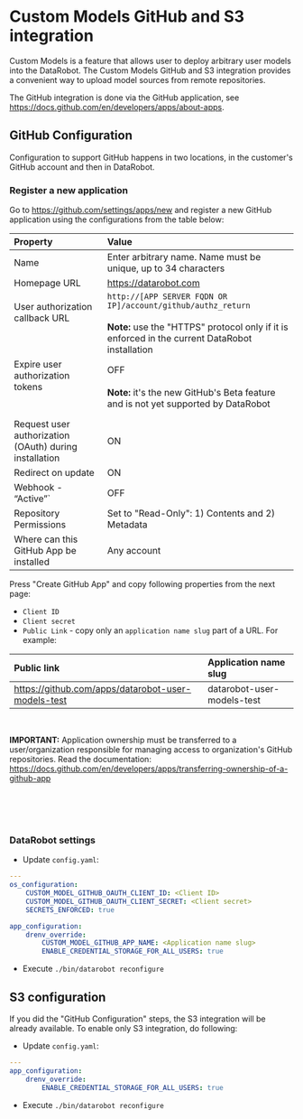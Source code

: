 # Custom Models GitHub and S3 integration

Custom Models is a feature that allows user to deploy arbitrary user models into the DataRobot.
The Custom Models GitHub and S3 integration provides a convenient way to upload model sources from remote repositories.

The GitHub integration is done via the GitHub application, see https://docs.github.com/en/developers/apps/about-apps.


## GitHub Configuration

Configuration to support GitHub happens in two locations, in the customer's GitHub account and then in DataRobot.

### Register a new application

Go to https://github.com/settings/apps/new and register a new GitHub application using the configurations from the table below:

| Property | Value |
|:-----------|:-----|
| Name | Enter arbitrary name. Name must be unique, up to 34 characters |
| Homepage URL | https://datarobot.com |
| User authorization callback URL <br><br><br> | `http://[APP SERVER FQDN OR IP]/account/github/authz_return`  <br><br> **Note:** use the "HTTPS" protocol only if it is enforced in the current DataRobot installation |
| Expire user authorization tokens <br><br><br>| OFF <br><br> **Note:** it's the new GitHub's Beta feature and is not yet supported by DataRobot |
| Request user authorization (OAuth) during installation | ON |
| Redirect on update | ON |
| Webhook - “Active”` | OFF |
| Repository Permissions | Set to "Read-Only": 1) Contents and 2) Metadata |
| Where can this GitHub App be installed | Any account |

Press "Create GitHub App" and copy following properties from the next page:
* `Client ID`
* `Client secret`
* `Public Link` - copy only an `application name slug` part of a URL. For example:

| Public link | Application name slug |
|:-----------|:-----|
| https://github.com/apps/datarobot-user-models-test | datarobot-user-models-test |
<br>

**IMPORTANT:**
Application ownership must be transferred to a user/organization responsible for managing access to organization's GitHub repositories. 
Read the documentation: https://docs.github.com/en/developers/apps/transferring-ownership-of-a-github-app
<br><br><br><br><br>


### DataRobot settings

* Update `config.yaml`:

```yaml
---
os_configuration:
    CUSTOM_MODEL_GITHUB_OAUTH_CLIENT_ID: <Client ID>
    CUSTOM_MODEL_GITHUB_OAUTH_CLIENT_SECRET: <Client secret>
    SECRETS_ENFORCED: true

app_configuration:
    drenv_override:
        CUSTOM_MODEL_GITHUB_APP_NAME: <Application name slug>
        ENABLE_CREDENTIAL_STORAGE_FOR_ALL_USERS: true
```

* Execute `./bin/datarobot reconfigure`


## S3 configuration

If you did the "GitHub Configuration" steps, the S3 integration will be already available. To enable only S3 integration, do following:   

* Update `config.yaml`:

```yaml
---
app_configuration:
    drenv_override:
        ENABLE_CREDENTIAL_STORAGE_FOR_ALL_USERS: true
```
* Execute `./bin/datarobot reconfigure`
